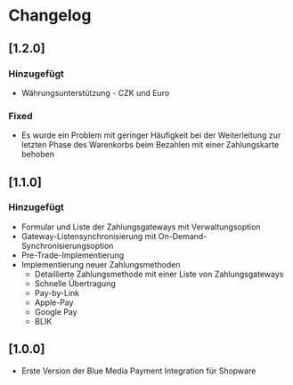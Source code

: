 # Changelog

## [1.2.0]

### Hinzugefügt

- Währungsunterstützung - CZK und Euro

### Fixed

- Es wurde ein Problem mit geringer Häufigkeit bei der Weiterleitung zur letzten Phase des Warenkorbs beim Bezahlen mit einer Zahlungskarte behoben

## [1.1.0]

### Hinzugefügt

- Formular und Liste der Zahlungsgateways mit Verwaltungsoption
- Gateway-Listensynchronisierung mit On-Demand-Synchronisierungsoption
- Pre-Trade-Implementierung
- Implementierung neuer Zahlungsmethoden
  - Detaillierte Zahlungsmethode mit einer Liste von Zahlungsgateways
  - Schnelle Übertragung
  - Pay-by-Link
  - Apple-Pay
  - Google Pay
  - BLIK
  
## [1.0.0]

- Erste Version der Blue Media Payment Integration für Shopware

